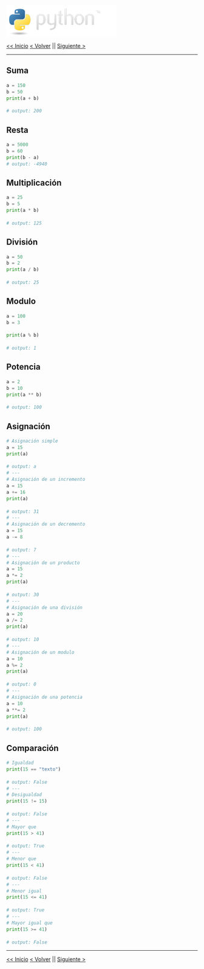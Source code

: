 <img src="../assets/img/python-logo.png" />

[<< Inicio](./README.md) [< Volver](./log_operators.md) || [Siguiente >](./control_flows.md)

---

## Suma

```python
a = 150
b = 50
print(a + b)

# output: 200
```

## Resta

```python
a = 5000
b = 60
print(b - a)
# output: -4940
```

## Multiplicación

```python
a = 25
b = 5
print(a * b)

# output: 125
```

## División

```python
a = 50
b = 2
print(a / b)

# output: 25
```

## Modulo

```python
a = 100
b = 3

print(a % b)

# output: 1
```

## Potencia

```python
a = 2
b = 10
print(a ** b)

# output: 100
```

## Asignación

```python
# Asignación simple
a = 15
print(a)

# output: a
# ---
# Asignación de un incremento
a = 15
a += 16
print(a)

# output: 31
# ---
# Asignación de un decremento
a = 15
a -= 8

# output: 7
# ---
# Asignación de un producto
a = 15
a *= 2
print(a)

# output: 30
# ---
# Asignación de una división
a = 20
a /= 2
print(a)

# output: 10
# ---
# Asignación de un modulo
a = 10
a %= 2
print(a)

# output: 0
# ---
# Asignación de una potencia
a = 10
a **= 2
print(a)

# output: 100
```

## Comparación

```python
# Igualdad
print(15 == "texto")

# output: False
# ---
# Desigualdad
print(15 != 15)

# output: False
# ---
# Mayor que
print(15 > 41)

# output: True
# ---
# Menor que
print(15 < 41)

# output: False
# ---
# Menor igual
print(15 <= 41)

# output: True
# ---
# Mayor igual que
print(15 >= 41)

# output: False
```

---

[<< Inicio](./README.md) [< Volver](./log_operators.md) || [Siguiente >](./control_flows.md)
